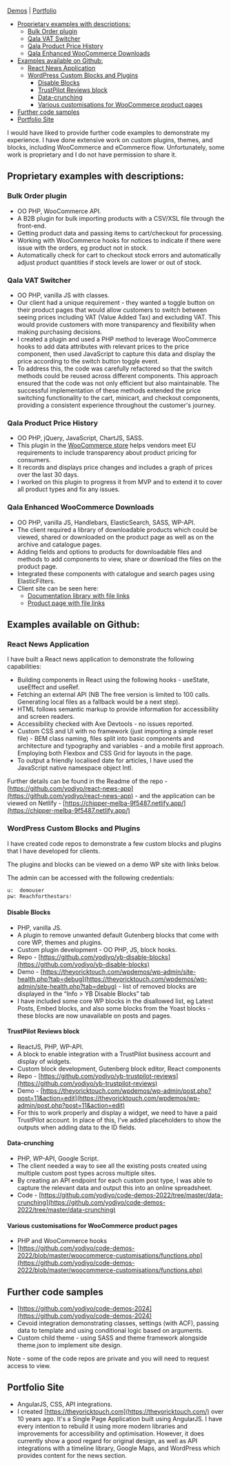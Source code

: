 [Demos](README.md) | [Portfolio](PORTFOLIO.md)

- [Proprietary examples with descriptions:](#proprietary-examples-with-descriptions)
  - [Bulk Order plugin](#bulk-order-plugin)
  - [Qala VAT Switcher](#qala-vat-switcher)
  - [Qala Product Price History](#qala-product-price-history)
  - [Qala Enhanced WooCommerce Downloads](#qala-enhanced-woocommerce-downloads)
- [Examples available on Github:](#examples-available-on-github)
  - [React News Application](#react-news-application)
  - [WordPress Custom Blocks and Plugins](#wordpress-custom-blocks-and-plugins)
    - [Disable Blocks](#disable-blocks)
    - [TrustPilot Reviews block](#trustpilot-reviews-block)
    - [Data-crunching](#data-crunching)
    - [Various customisations for WooCommerce product pages](#various-customisations-for-woocommerce-product-pages)
- [Further code samples](#further-code-samples)
- [Portfolio Site](#portfolio-site)


I would have liked to provide further code examples to demonstrate my experience. I have done extensive work on custom plugins, themes, and blocks, including WooCommerce and eCommerce flow. Unfortunately, some work is proprietary and I do not have permission to share it.

## Proprietary examples with descriptions:

### Bulk Order plugin
* OO PHP, WooCommerce API.
* A B2B plugin for bulk importing products with a CSV/XSL file through the front-end.
* Getting product data and passing items to cart/checkout for processing.
* Working with WooCommerce hooks for notices to indicate if there were issue with the orders, eg product not in stock.
* Automatically check for cart to checkout stock errors and automatically adjust product quantities if stock levels are lower or out of stock.


### Qala VAT Switcher
* OO PHP, vanilla JS with classes.
* Our client had a unique requirement - they wanted a toggle button on their product pages that would allow customers to switch between seeing prices including VAT (Value Added Tax) and excluding VAT. This would provide customers with more transparency and flexibility when making purchasing decisions.
* I created a plugin and used a PHP method to leverage WooCommerce hooks to add data attributes with relevant prices to the price component, then used JavaScript to capture this data and display the price according to the switch button toggle event.
* To address this, the code was carefully refactored so that the switch methods could be reused across different components. This approach ensured that the code was not only efficient but also maintainable. The successful implementation of these methods extended the price switching functionality to the cart, minicart, and checkout components, providing a consistent experience throughout the customer's journey.


### Qala Product Price History
* OO PHP, jQuery, JavaScript, ChartJS, SASS.
* This plugin in the [WooCommerce store](https://woocommerce.com/document/qala-product-price-history-for-woocommerce/) helps vendors meet EU requirements to include transparency about product pricing for consumers.
* It records and displays price changes and includes a graph of prices over the last 30 days.
* I worked on this plugin to progress it from MVP and to extend it to cover all product types and fix any issues.


### Qala Enhanced WooCommerce Downloads
* OO PHP, vanilla JS, Handlebars, ElasticSearch, SASS, WP-API.
* The client required a library of downloadable products which could be viewed, shared or downloaded on the product page as well as on the archive and catalogue pages.
* Adding fields and options to products for downloadable files and methods to add components to view, share or download the files on the product page.
* Integrated these components with catalogue and search pages using ElasticFilters.
* Client site can be seen here:
    * [Documentation library with file links](https://www.sentricsafetygroup.com/datasheets-and-documentation/?brand=Castell)
    * [Product page with file links](https://www.sentricsafetygroup.com/product/ksd/)


## Examples available on Github:

### React News Application
I have built a React news application to demonstrate the following capabilities:
* Building components in React using the following hooks - useState, useEffect and useRef.
* Fetching an external API (NB The free version is limited to 100 calls. Generating local files as a fallback would be a next step).
* HTML follows semantic markup to provide information for accessibility and screen readers.
* Accessibility checked with Axe Devtools - no issues reported.
* Custom CSS and UI with no framework (just importing a simple reset file) - BEM class naming, files split into basic components and architecture and typography and variables - and a mobile first approach. Employing both Flexbox and CSS Grid for layouts in the page.
* To output a friendly localised date for articles, I have used the JavaScript native namespace object Intl.

Further details can be found in the Readme of the repo - [https://github.com/yodiyo/react-news-app](https://github.com/yodiyo/react-news-app) - and the application can be viewed on Netlify - [https://chipper-melba-9f5487.netlify.app/](https://chipper-melba-9f5487.netlify.app/)


### WordPress Custom Blocks and Plugins
I have created code repos to demonstrate a few custom blocks and plugins that I have developed for clients.

The plugins and blocks can be viewed on a demo WP site with links below.

The admin can be accessed with the following credentials:

```python
u:  demouser
pw: Reachforthestars!
```


#### Disable Blocks
* PHP, vanilla JS.
* A plugin to remove unwanted default Gutenberg blocks that come with core WP, themes and plugins.
* Custom plugin development - OO PHP, JS, block hooks.
* Repo - [https://github.com/yodiyo/yb-disable-blocks](https://github.com/yodiyo/yb-disable-blocks)
* Demo - [https://theyoricktouch.com/wpdemos/wp-admin/site-health.php?tab=debug](https://theyoricktouch.com/wpdemos/wp-admin/site-health.php?tab=debug) - list of removed blocks are displayed in the “Info > YB Disable Blocks” tab
* I have included some core WP blocks in the disallowed list, eg Latest Posts, Embed blocks, and also some blocks from the Yoast blocks - these blocks are now unavailable on posts and pages.


#### TrustPilot Reviews block
* ReactJS, PHP, WP-API.
* A block to enable integration with a TrustPilot business account and display of widgets.
* Custom block development, Gutenberg block editor, React components
* Repo - [https://github.com/yodiyo/yb-trustpilot-reviews](https://github.com/yodiyo/yb-trustpilot-reviews)
* Demo - [https://theyoricktouch.com/wpdemos/wp-admin/post.php?post=11&action=edit](https://theyoricktouch.com/wpdemos/wp-admin/post.php?post=11&action=edit)
* For this to work properly and display a widget, we need to have a paid TrustPilot account. In place of this, I've added placeholders to show the outputs when adding data to the ID fields.


#### Data-crunching
* PHP, WP-API, Google Script.
* The client needed a way to see all the existing posts created using multiple custom post types across multiple sites.
* By creating an API endpoint for each custom post type, I was able to capture the relevant data and output this into an online spreadsheet.
* Code - [https://github.com/yodiyo/code-demos-2022/tree/master/data-crunching](https://github.com/yodiyo/code-demos-2022/tree/master/data-crunching)


#### Various customisations for WooCommerce product pages
* PHP and WooCommerce hooks
* [https://github.com/yodiyo/code-demos-2022/blob/master/woocommerce-customisations/functions.php](https://github.com/yodiyo/code-demos-2022/blob/master/woocommerce-customisations/functions.php)


## Further code samples
* [https://github.com/yodiyo/code-demos-2024](https://github.com/yodiyo/code-demos-2024)
* Cevoid integration demonstrating classes, settings (with ACF), passing data to template and using conditional logic based on arguments.
* Custom child theme - using SASS and theme framework alongside theme.json to implement site design.

Note - some of the code repos are private and you will need to request access to view.


## Portfolio Site
* AngularJS, CSS, API integrations.
* I created [https://theyoricktouch.com](https://theyoricktouch.com/) over 10 years ago. It's a Single Page Application built using AngularJS. I have every intention to rebuild it using more modern libraries and improvements for accessibility and optimisation. However, it does currently show a good regard for original design, as well as API integrations with a timeline library, Google Maps, and WordPress which provides content for the news section.
